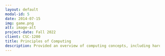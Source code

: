 ```yaml
---
layout: default
modal-id: 5
date: 2014-07-15
img: game.png
alt: image-alt
project-date: Fall 2022
client: CSC-1200
title: Principles of Computing
description: Provided an overview of computing concepts, including hardware, software, and networking basics. Explored binary arithmetic, data representation, and operating systems.
---
```


